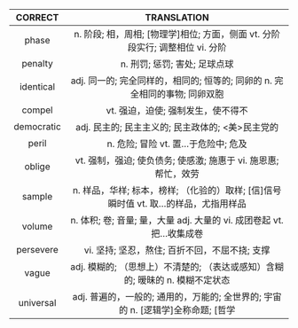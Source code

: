 |   CORRECT  |                                     TRANSLATION                                     |
|:----------:|:-----------------------------------------------------------------------------------:|
|    phase   |    n. 阶段; 相，周相; [物理学]相位; 方面，侧面 vt. 分阶段实行; 调整相位 vi. 分阶    |
|   penalty  |                            n. 刑罚; 惩罚; 害处; 足球点球                            |
|  identical |     adj. 同一的; 完全同样的，相同的; 恒等的; 同卵的 n. 完全相同的事物; 同卵双胞     |
|   compel   |                          vt. 强迫，迫使; 强制发生，使不得不                         |
| democratic |                  adj. 民主的; 民主主义的; 民主政体的; <美>民主党的                  |
|    peril   |                         n. 危险; 冒险 vt. 置…于危险中; 危及                         |
|   oblige   |           vt. 强制，强迫; 使负债务; 使感激; 施惠于 vi. 施恩惠; 帮忙，效劳           |
|   sample   | n. 样品，华样; 标本，榜样; （化验的）取样; [信]信号瞬时值 vt. 取…的样品，尤指用样品 |
|   volume   |         n. 体积; 卷; 音量; 量，大量 adj. 大量的 vi. 成团卷起 vt. 把…收集成卷        |
|  persevere |                    vi. 坚持; 坚忍，熬住; 百折不回，不屈不挠; 支撑                   |
|    vague   |    adj. 模糊的; （思想上）不清楚的; （表达或感知）含糊的; 暧昧的 n. 模糊不定状态    |
|  universal |   adj. 普遍的，一般的; 通用的，万能的; 全世界的; 宇宙的 n. [逻辑学]全称命题; [哲学  |
